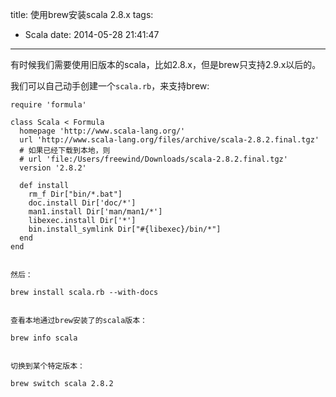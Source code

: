 title: 使用brew安装scala 2.8.x
tags:
  - Scala
date: 2014-05-28 21:41:47
---

有时候我们需要使用旧版本的scala，比如2.8.x，但是brew只支持2.9.x以后的。

我们可以自己动手创建一个`scala.rb`，来支持brew:

    require 'formula'

    class Scala < Formula
      homepage 'http://www.scala-lang.org/'
      url 'http://www.scala-lang.org/files/archive/scala-2.8.2.final.tgz'
      # 如果已经下载到本地，则
      # url 'file:/Users/freewind/Downloads/scala-2.8.2.final.tgz'
      version '2.8.2'

      def install
        rm_f Dir["bin/*.bat"]
        doc.install Dir['doc/*']
        man1.install Dir['man/man1/*']
        libexec.install Dir['*']
        bin.install_symlink Dir["#{libexec}/bin/*"]
      end
    end
    

    然后：

    brew install scala.rb --with-docs
    

    查看本地通过brew安装了的scala版本：

    brew info scala
    

    切换到某个特定版本：

    brew switch scala 2.8.2
    